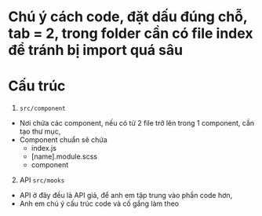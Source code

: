 # Chú ý cách code, đặt dấu đúng chỗ, tab = 2, trong folder cần có file index để tránh bị import quá sâu

# Cấu trúc

 1. `src/component`

   -  Nơi chứa các component, nếu có từ 2 file trở lên trong 1 component, cần tạo thư mục,
   -  Component chuẩn sẽ chứa
        - index.js
        - [name].module.scss
        - component
 2. API `src/mooks`
 
  - API ở đây đều là API giả, để anh em tập trung vào phần code hơn,
  - Anh em chú ý cấu trúc code và cố gắng làm theo
